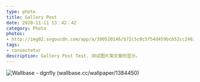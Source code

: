 ```yaml
---
type: photo
title: Gallery Post
date: 2020-11-11 13：42：42
category: Photo
photos:
- http://img02.sogoucdn.com/app/a/100520146/b72c5c0c5f54d459bcb52cc2463953ec
tags:
- consectetur
description: Gallery Post Test. 测试图片类文章的显示。
---
```


![Wallbase - dgnfly (wallbase.cc/wallpaper/1384450)](http://ww1.sinaimg.cn/large/81b78497jw1emfgts2pt4j21hc0u0k1c.jpg)
